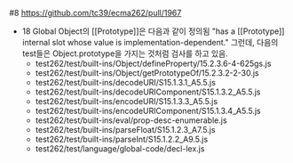 #8 https://github.com/tc39/ecma262/pull/1967
- 18 Global Object의 [[Prototype]]은 다음과 같이 정의됨
  "has a [[Prototype]] internal slot whose value is implementation-dependent."
  그런데, 다음의 test들은 Object.prototype을 가지는 것처럼 검사를 하고 있음.
  - test262/test/built-ins/Object/defineProperty/15.2.3.6-4-625gs.js
  - test262/test/built-ins/Object/getPrototypeOf/15.2.3.2-2-30.js
  - test262/test/built-ins/decodeURI/S15.1.3.1_A5.5.js
  - test262/test/built-ins/decodeURIComponent/S15.1.3.2_A5.5.js
  - test262/test/built-ins/encodeURI/S15.1.3.3_A5.5.js
  - test262/test/built-ins/encodeURIComponent/S15.1.3.4_A5.5.js
  - test262/test/built-ins/eval/prop-desc-enumerable.js
  - test262/test/built-ins/parseFloat/S15.1.2.3_A7.5.js
  - test262/test/built-ins/parseInt/S15.1.2.2_A9.5.js
  - test262/test/language/global-code/decl-lex.js
